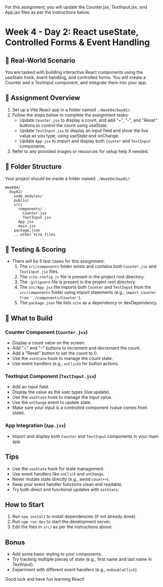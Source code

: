 For this assignment, you will update the Counter.jsx, TextInput.jsx, and App.jsx files as per the instructions below.

# Week 4 - Day 2: React useState, Controlled Forms & Event Handling

## 🧠 Real-World Scenario
You are tasked with building interactive React components using the useState hook, event handling, and controlled forms. You will create a Counter and a TextInput component, and integrate them into your app.

## 🎯 Assignment Overview

1. Set up a Vite React app in a folder named `./Week04/Day02/`.
2. Follow the steps below to complete the assignment tasks:
   - Update `Counter.jsx` to display a count, and add "+", "-", and "Reset" buttons to control the count using useState.
   - Update `TextInput.jsx` to display an input field and show the live value as you type, using useState and onChange.
   - Update `App.jsx` to import and display both `Counter` and `TextInput` components.
3. Refer to any provided images or resources for setup help if needed.


## 📁 Folder Structure
Your project should be inside a folder named `./Week04/Day02/`:

```
Week04/
  Day02/
    node_modules/
    public/
    src/
      components/
        Counter.jsx
        TextInput.jsx
      App.jsx
      main.jsx
    package.json
    ...other Vite files
```

## 🧪 Testing & Scoring
- There will be 5 test cases for this assignment:
  1. The `src/components` folder exists and contains both `Counter.jsx` and `TextInput.jsx` files.
  2. The `vite.config.js` file is present in the project root directory.
  3. The `.gitignore` file is present in the project root directory.
  4. The `src/App.jsx` file imports both `Counter` and `TextInput` from the `src/components` folder using import statements (e.g., `import Counter from './components/Counter'`).
  5. The `package.json` file lists `vite` as a dependency or devDependency.

## 🚩 What to Build

### Counter Component (`Counter.jsx`)
- Display a count value on the screen.
- Add "+" and "–" buttons to increment and decrement the count.
- Add a "Reset" button to set the count to 0.
- Use the `useState` hook to manage the count state.
- Use event handlers (e.g., `onClick`) for button actions.

### TextInput Component (`TextInput.jsx`)
- Add an input field.
- Display the value as the user types (live update).
- Use the `useState` hook to manage the input value.
- Use the `onChange` event to update state.
- Make sure your input is a controlled component (value comes from state).

### App Integration (`App.jsx`)
- Import and display both `Counter` and `TextInput` components in your main app.

## Tips
- Use the `useState` hook for state management.
- Use event handlers like `onClick` and `onChange`.
- Never mutate state directly (e.g., avoid `count++`).
- Keep your event handler functions clean and readable.
- Try both direct and functional updates with `setState`.

## How to Start
1. Run `npm install` to install dependencies (if not already done).
2. Run `npm run dev` to start the development server.
3. Edit the files in `src/` as per the instructions above.

## Bonus
- Add some basic styling to your components.
- Try tracking multiple pieces of state (e.g., first name and last name in TextInput).
- Experiment with different event handlers (e.g., `onDoubleClick`).

Good luck and have fun learning React!
